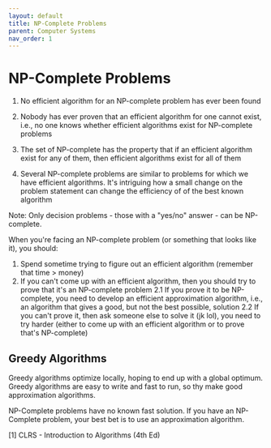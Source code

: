 ```yaml
---
layout: default
title: NP-Complete Problems
parent: Computer Systems
nav_order: 1
---
```


# NP-Complete Problems

1. No efficient algorithm for an NP-complete problem has ever been found

2. Nobody has ever proven that an efficient algorithm for one cannot exist, i.e., no one knows
   whether efficient algorithms exist for NP-complete problems

3. The set of NP-complete has the property that if an efficient algorithm exist for any
   of them, then efficient algorithms exist for all of them

4. Several NP-complete problems are similar to problems for which we have efficient algorithms.
   It's intriguing how a small change on the problem statement can change the efficiency of
   of the best known algorithm
 
Note: Only decision problems - those with a "yes/no" answer - can be NP-complete.

When you're facing an NP-complete problem (or something that looks like it), you should:

1. Spend sometime trying to figure out an efficient algorithm (remember that time > money)
2. If you can't come up with an efficient algorithm, then you should try to prove that it's an NP-complete problem
  2.1 If you prove it to be NP-complete, you need to develop an efficient approximation algorithm, i.e., 
      an algorithm that gives a good, but not the best possible, solution
  2.2 If you can't prove it, then ask someone else to solve it (jk lol), you need to try harder
      (either to come up with an efficient algorithm or to prove that's NP-complete)

## Greedy Algorithms

Greedy algorithms optimize locally, hoping to end up with a global optimum. Greedy algorithms are easy to write and fast to run, so
thy make good approximation algorithms.

NP-Complete problems have no known fast solution. If you have an NP-Complete problem, your best bet is to use an approximation algorithm.

[1] CLRS - Introduction to Algorithms (4th Ed)
